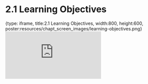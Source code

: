 # 2.1 Learning Objectives
 
{type: iframe, title:2.1 Learning Objectives, width:800, height:600, poster:resources/chapt_screen_images/learning-objectives.png}
![](http://science.c-moor.org/CURE-MicrobialMysteries/learning-objectives.html)
 

 
